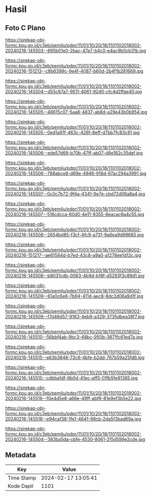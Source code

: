 # Hasil

## Foto C Plano

https://sirekap-obj-formc.kpu.go.id/c3eb/pemilu/pdpr/11/01/10/20/18/1101102018002-20240216-145503--695b01e0-2bac-47e7-b4c0-e4ac9b0cb31b.jpg

https://sirekap-obj-formc.kpu.go.id/c3eb/pemilu/pdpr/11/01/10/20/18/1101102018002-20240216-151213--c8b6399c-9e4f-4087-b60d-2b4f1b281669.jpg

https://sirekap-obj-formc.kpu.go.id/c3eb/pemilu/pdpr/11/01/10/20/18/1101102018002-20240216-145504--d55c67a7-9511-4061-9240-cfc4d2ffae40.jpg

https://sirekap-obj-formc.kpu.go.id/c3eb/pemilu/pdpr/11/01/10/20/18/1101102018002-20240216-145505--48615c07-5aa8-4837-ab8d-a29e43b0b954.jpg

https://sirekap-obj-formc.kpu.go.id/c3eb/pemilu/pdpr/11/01/10/20/18/1101102018002-20240216-145505--0ed1a91f-463c-426f-8eff-d7bb7fc83c91.jpg

https://sirekap-obj-formc.kpu.go.id/c3eb/pemilu/pdpr/11/01/10/20/18/1101102018002-20240216-145506--ede57d69-b70b-47ff-ab07-d8e182c35def.jpg

https://sirekap-obj-formc.kpu.go.id/c3eb/pemilu/pdpr/11/01/10/20/18/1101102018002-20240216-145506--788abce8-d69e-4946-916d-97ac294a3991.jpg

https://sirekap-obj-formc.kpu.go.id/c3eb/pemilu/pdpr/11/01/10/20/18/1101102018002-20240216-145507--0c0c7b72-9f4a-4341-9e7e-cbd72d06a8a4.jpg

https://sirekap-obj-formc.kpu.go.id/c3eb/pemilu/pdpr/11/01/10/20/18/1101102018002-20240216-145507--516cdcca-60d0-4e11-9355-8eacac6a4c55.jpg

https://sirekap-obj-formc.kpu.go.id/c3eb/pemilu/pdpr/11/01/10/20/18/1101102018002-20240216-145508--2654bd85-f3cf-4fc9-a731-9a6ea9d99685.jpg

https://sirekap-obj-formc.kpu.go.id/c3eb/pemilu/pdpr/11/01/10/20/18/1101102018002-20240216-151217--ae61584d-b7ed-43c8-a9a0-a1278ee1d12c.jpg

https://sirekap-obj-formc.kpu.go.id/c3eb/pemilu/pdpr/11/01/10/20/18/1101102018002-20240216-145508--b8031cdb-0063-4b9d-b18f-d5293f3c89d1.jpg

https://sirekap-obj-formc.kpu.go.id/c3eb/pemilu/pdpr/11/01/10/20/18/1101102018002-20240216-145509--61a0c6e6-7b94-411d-aec8-8dc2d06a9d1f.jpg

https://sirekap-obj-formc.kpu.go.id/c3eb/pemilu/pdpr/11/01/10/20/18/1101102018002-20240216-145509--f7d46d57-9163-4eb9-a329-3735dbea38f7.jpg

https://sirekap-obj-formc.kpu.go.id/c3eb/pemilu/pdpr/11/01/10/20/18/1101102018002-20240216-145510--56bbf4ab-9bc3-48bc-950b-3671fc61ed7a.jpg

https://sirekap-obj-formc.kpu.go.id/c3eb/pemilu/pdpr/11/01/10/20/18/1101102018002-20240216-145515--e63b3848-73c6-4bfe-b2dd-767b59a25fd6.jpg

https://sirekap-obj-formc.kpu.go.id/c3eb/pemilu/pdpr/11/01/10/20/18/1101102018002-20240216-145515--cdbba1df-9b0d-41ec-aff5-01fb5fe81365.jpg

https://sirekap-obj-formc.kpu.go.id/c3eb/pemilu/pdpr/11/01/10/20/18/1101102018002-20240216-145516--f0e4d5e8-a66e-49ff-abf6-81e9ef3b5e22.jpg

https://sirekap-obj-formc.kpu.go.id/c3eb/pemilu/pdpr/11/01/10/20/18/1101102018002-20240216-145518--e94caf38-1fe1-4641-98cb-2da5f3bad69a.jpg

https://sirekap-obj-formc.kpu.go.id/c3eb/pemilu/pdpr/11/01/10/20/18/1101102018002-20240216-145504--383ba5da-cbfe-4530-8061-2f5d599e2cde.jpg


## Metadata

| Key        | Value               |
| ---------- | ------------------- |
| Time Stamp | 2024-02-17 13:05:41 |
| Kode Dapil | 1101                |



